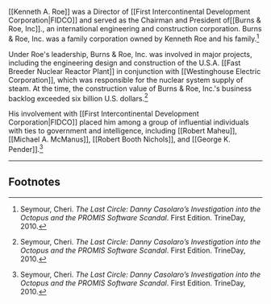 [[Kenneth A. Roe]] was a Director of [[First Intercontinental Development Corporation|FIDCO]] and served as the Chairman and President of[[Burns & Roe, Inc]]., an international engineering and construction corporation. Burns & Roe, Inc. was a family corporation owned by Kenneth Roe and his family.[^1]

Under Roe's leadership, Burns & Roe, Inc. was involved in major projects, including the engineering design and construction of the U.S.A. [[Fast Breeder Nuclear Reactor Plant]] in conjunction with [[Westinghouse Electric Corporation]], which was responsible for the nuclear system supply of steam. At the time, the construction value of Burns & Roe, Inc.'s business backlog exceeded six billion U.S. dollars.[^1]

His involvement with [[First Intercontinental Development Corporation|FIDCO]] placed him among a group of influential individuals with ties to government and intelligence, including [[Robert Maheu]], [[Michael A. McManus]], [[Robert Booth Nichols]], and [[George K. Pender]].[^1]

---
## Footnotes

[^1]: Seymour, Cheri. *The Last Circle: Danny Casolaro’s Investigation into the Octopus and the PROMIS Software Scandal*. First Edition. TrineDay, 2010.